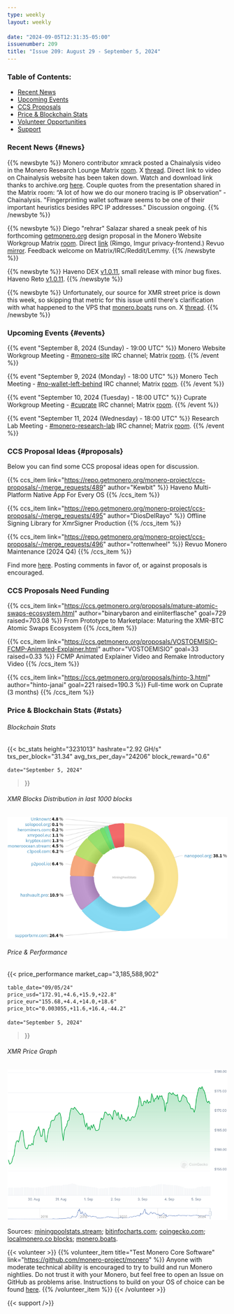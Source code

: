 ```yaml
---
type: weekly
layout: weekly

date: "2024-09-05T12:31:35-05:00"
issuenumber: 209
title: "Issue 209: August 29 - September 5, 2024"
---
```


### Table of Contents:

- [Recent News](#news)
- [Upcoming Events](#events)
- [CCS Proposals](#proposals)
- [Price & Blockchain Stats](#stats)
- [Volunteer Opportunities](#volunteer)
- [Support](#support)

### Recent News {#news}

{{% newsbyte %}}
Monero contributor xmrack posted a Chainalysis video in the Monero Research Lounge Matrix [room](https://matrix.to/#/!zxoYuvZdPYtIuWSQnn:monero.social/$wY1X8eEilFIZ-xJCC2IQsvlh7hKyZ_7t0eec_o3A18s?via=matrix.org&via=monero.social&via=xmr.mx). X [thread](https://xcancel.com/Thankful_fr_tdy/status/1830706777140117790#m). Direct link to video on Chainalysis website has been taken down. Watch and download link thanks to archive.org [here](https://archive.org/details/chainalysis_XMR). Couple quotes from the presentation shared in the Matrix room: “A lot of how we do our monero tracing is IP observation” - Chainalysis. "Fingerprinting wallet software seems to be one of their important heuristics besides RPC IP addresses." Discussion ongoing.
{{% /newsbyte %}}

{{% newsbyte %}}
Diego "rehrar" Salazar shared a sneak peek of his forthcoming [getmonero.org](https://www.getmonero.org/) design proposal in the Monero Website Workgroup Matrix [room](https://matrix.to/#/!pBnQQFvuFhLffbKZpY:haveno.network/$bQBRLS8yEEJY4g0VQ-J_tzCEVeRkpITjT01FUp0fx3k?via=cypherstack.com&via=matrix.org&via=monero.social). Direct [link](https://rimgo.hostux.net/K7Cb9cD.png) (Rimgo, Imgur privacy-frontend.) Revuo [mirror](https://revuo-xmr.com/static/img/rehrar_gm_design.png). Feedback welcome on Matrix/IRC/Reddit/Lemmy.
{{% /newsbyte %}}

{{% newsbyte %}}
Haveno DEX [v1.0.11](https://github.com/haveno-dex/haveno/releases/tag/1.0.11), small release with minor bug fixes. Haveno Reto [v1.0.11](https://github.com/retoaccess1/haveno-reto/releases/tag/v1.0.11).
{{% /newsbyte %}}

{{% newsbyte %}}
Unfortunately, our source for XMR street price is down this week, so skipping that metric for this issue until there's clarification with what happened to the VPS that [monero.boats](https://monero.boats/) runs on. X [thread](https://xcancel.com/kawaiicrypto/status/1831035047262179749#m).
{{% /newsbyte %}}

### Upcoming Events {#events}

{{% event "September 8, 2024 (Sunday) - 19:00 UTC" %}}
Monero Website Workgroup Meeting - [#monero-site](irc://irc.libera.chat/#monero-site) IRC channel; Matrix [room](https://matrix.to/#/#monero-site:monero.social).
{{% /event %}}

{{% event "September 9, 2024 (Monday) - 18:00 UTC" %}}
Monero Tech Meeting - [#no-wallet-left-behind](irc://irc.libera.chat/#no-wallet-left-behind) IRC channel; Matrix [room](https://matrix.to/#/#no-wallet-left-behind:monero.social).
{{% /event %}}

{{% event "September 10, 2024 (Tuesday) - 18:00 UTC" %}}
Cuprate Workgroup Meeting - [#cuprate](irc://irc.libera.chat/#cuprate) IRC channel; Matrix [room](https://matrix.to/#/#cuprate:monero.social).
{{% /event %}}

{{% event "September 11, 2024 (Wednesday) - 18:00 UTC" %}}
Research Lab Meeting - [#monero-research-lab](irc://irc.libera.chat/#monero-research-lab) IRC channel; Matrix [room](https://matrix.to/#/#monero-research-lab:monero.social).
{{% /event %}}

### CCS Proposal Ideas {#proposals}

Below you can find some CCS proposal ideas open for discussion.

{{% ccs_item link="https://repo.getmonero.org/monero-project/ccs-proposals/-/merge_requests/489" author="Kewbit" %}}
Haveno Multi-Platform Native App For Every OS
{{% /ccs_item %}}

{{% ccs_item link="https://repo.getmonero.org/monero-project/ccs-proposals/-/merge_requests/495" author="DiosDelRayo" %}}
Offline Signing Library for XmrSigner Production
{{% /ccs_item %}}

{{% ccs_item link="https://repo.getmonero.org/monero-project/ccs-proposals/-/merge_requests/496" author="rottenwheel" %}}
Revuo Monero Maintenance (2024 Q4)
{{% /ccs_item %}}

Find more [here](https://ccs.getmonero.org/ideas/). Posting comments in favor of, or against proposals is encouraged.

### CCS Proposals Need Funding

{{% ccs_item link="https://ccs.getmonero.org/proposals/mature-atomic-swaps-ecosystem.html" author="binarybaron and einliterflasche" goal=729 raised=703.08 %}}
From Prototype to Marketplace: Maturing the XMR-BTC Atomic Swaps Ecosystem
{{% /ccs_item %}}

{{% ccs_item link="https://ccs.getmonero.org/proposals/VOSTOEMISIO-FCMP-Animated-Explainer.html" author="VOSTOEMISIO" goal=33 raised=0.33 %}}
FCMP Animated Explainer Video and Remake Introductory Video
{{% /ccs_item %}}

{{% ccs_item link="https://ccs.getmonero.org/proposals/hinto-3.html" author="hinto-janai" goal=221 raised=190.3 %}}
Full-time work on Cuprate (3 months)
{{% /ccs_item %}}

### Price & Blockchain Stats {#stats}

###### Blockchain Stats

{{< bc_stats
	height="3231013"
	hashrate="2.92 GH/s"
	txs_per_block="31.34"
	avg_txs_per_day="24206"
	block_reward="0.6"

	date="September 5, 2024"
>}}

###### XMR Blocks Distribution in last 1000 blocks

![Hashrate Pool Distribution Pie Chart](./hash.png)

###### Price & Performance

{{< price_performance
	market_cap="3,185,588,902"

	table_date="09/05/24"
	price_usd="172.91,+4.6,+15.9,+22.8"
	price_eur="155.68,+4.4,+14.0,+18.6"
	price_btc="0.003055,+11.6,+16.4,-44.2"

	date="September 5, 2024"
>}}

###### XMR Price Graph

![XMR Price Graph](./price.png)

Sources: [miningpoolstats.stream](https://miningpoolstats.stream/monero); [bitinfocharts.com](https://bitinfocharts.com/monero/); [coingecko.com](https://www.coingecko.com/en/coins/monero); [localmonero.co blocks](https://localmonero.co/blocks); [monero.boats](https://monero.boats/).

{{< volunteer >}}
{{% volunteer_item title="Test Monero Core Software" link="https://github.com/monero-project/monero" %}}
Anyone with moderate technical ability is encouraged to try to build and run Monero nightlies. Do not trust it with your Monero, but feel free to open an Issue on GitHub as problems arise. Instructions to build on your OS of choice can be found [here](https://github.com/monero-project/monero#compiling-monero-from-source). 
{{% /volunteer_item %}}
{{< /volunteer >}}

{{< support />}}
